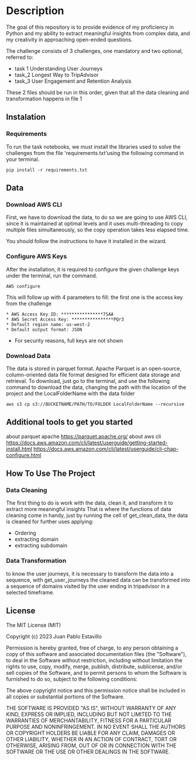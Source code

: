 # Description
The goal of this repository is to provide evidence of my proficiency in Python and my ability to extract
meaningful insights from complex data, and my creativity in approaching open-ended questions.


The challenge consists of 3 challenges, one mandatory and two optional, referred to:
* task 1 Understanding User Journeys
* task_2  Longest Way to TripAdvisor
* task_3  User Engagement and Retention Analysis

These 2 files should be run in this order, given that all the data cleaning and transformation happens in
file 1


## Instalation

### Requirements
To run the task notebooks, we must install the libraries used to solve the challenges from the file 
'requirements.txt'using the following
command in your terminal.

```
pip install -r requirements.txt
```


## Data


### Download AWS CLI
First, we have to download the data, to do so we are going to use AWS CLI, since 
it is maintained at optimal levels and it uses multi-threading to copy multiple files simultaneously,
so the copy operation takes less elapsed time.


You should follow the instructions to have it installed in the wizard.

### Configure  AWS Keys

After the installation, it is required to configure the given challenge keys
under the terminal, run the command.
```
AWS configure
```


This will follow up with 4 parameters to fill:
the first one is the access key from the challenge
```
* AWS Access Key ID: ****************7SAA
* AWS Secret Access Key: ****************PQr3
* Default region name: us-west-2
* Default output format: JSON
```
* For security reasons, full keys are not shown


### Download Data
The data is stored in parquet format. Apache Parquet is an open-source, 
column-oriented data file format designed for efficient data storage and retrieval.
To download, just go to the terminal, and use the following command to download the data,
changing the path with the location of the project and the LocalFolderName with the data folder

```
aws s3 cp s3://BUCKETNAME/PATH/TO/FOLDER LocalFolderName --recursive
```

## Additional tools to get you started
about parquet apache
https://parquet.apache.org/
about aws cli
https://docs.aws.amazon.com/cli/latest/userguide/getting-started-install.html
https://docs.aws.amazon.com/cli/latest/userguide/cli-chap-configure.html


## How To Use The Project

### Data Cleaning
The first thing to do is work with the data, clean it, and transform it to extract more meaningful insights
That is where the functions of data cleaning come in handy, just by running the cell of get_clean_data,
the data is cleaned for further uses applying:

* Ordering
* extracting domain
* extracting subdomain

### Data Transformation

to know the user journeys, it is necessary to transform the data into a sequence, with get_user_journeys
the cleaned data can be transformed into a sequence of domains visited by the user ending in tripadvisor in 
a selected timeframe.


## License
 
The MIT License (MIT)

Copyright (c) 2023 Juan Pablo Estavillo

Permission is hereby granted, free of charge, to any person obtaining a copy of this software and associated documentation files (the "Software"), to deal in the Software without restriction, including without limitation the rights to use, copy, modify, merge, publish, distribute, sublicense, and/or sell copies of the Software, and to permit persons to whom the Software is furnished to do so, subject to the following conditions:

The above copyright notice and this permission notice shall be included in all copies or substantial portions of the Software.

THE SOFTWARE IS PROVIDED "AS IS", WITHOUT WARRANTY OF ANY KIND, EXPRESS OR IMPLIED, INCLUDING BUT NOT LIMITED TO THE WARRANTIES OF MERCHANTABILITY, FITNESS FOR A PARTICULAR PURPOSE AND NONINFRINGEMENT. IN NO EVENT SHALL THE AUTHORS OR COPYRIGHT HOLDERS BE LIABLE FOR ANY CLAIM, DAMAGES OR OTHER LIABILITY, WHETHER IN AN ACTION OF CONTRACT, TORT OR OTHERWISE, ARISING FROM, OUT OF OR IN CONNECTION WITH THE SOFTWARE OR THE USE OR OTHER DEALINGS IN THE SOFTWARE.

